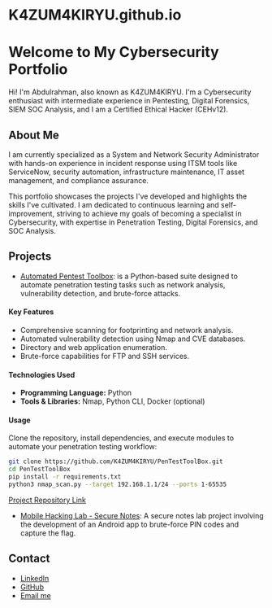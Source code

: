 # K4ZUM4KIRYU.github.io

# Welcome to My Cybersecurity Portfolio
Hi! I'm Abdulrahman, also known as K4ZUM4KIRYU. I'm a Cybersecurity enthusiast with intermediate experience in Pentesting, Digital Forensics, SIEM SOC Analysis, and I am a Certified Ethical Hacker (CEHv12).

## About Me
I am currently specialized as a System and Network Security Administrator with hands-on experience in incident response using ITSM tools like ServiceNow, security automation, infrastructure maintenance, IT asset management, and compliance assurance.

This portfolio showcases the projects I've developed and highlights the skills I've cultivated. I am dedicated to continuous learning and self-improvement, striving to achieve my goals of becoming a specialist in Cybersecurity, with expertise in Penetration Testing, Digital Forensics, and SOC Analysis.

## Projects
- [Automated Pentest Toolbox](#): is a Python-based suite designed to automate penetration testing tasks such as network analysis, vulnerability detection, and brute-force attacks.

#### Key Features
- Comprehensive scanning for footprinting and network analysis.
- Automated vulnerability detection using Nmap and CVE databases.
- Directory and web application enumeration.
- Brute-force capabilities for FTP and SSH services.

#### Technologies Used
- **Programming Language:** Python
- **Tools & Libraries:** Nmap, Python CLI, Docker (optional)

#### Usage
Clone the repository, install dependencies, and execute modules to automate your penetration testing workflow:
```bash
git clone https://github.com/K4ZUM4KIRYU/PenTestToolBox.git
cd PenTestToolBox
pip install -r requirements.txt
python3 nmap_scan.py --target 192.168.1.1/24 --ports 1-65535
```
[Project Repository Link](https://github.com/K4ZUM4KIRYU/PenTestToolBox)

- [Mobile Hacking Lab - Secure Notes](#): A secure notes lab project involving the development of an Android app to brute-force PIN codes and capture the flag.
  
## Contact
- [LinkedIn](https://www.linkedin.com/in/al-estwani/)
- [GitHub](https://github.com/K4ZUM4KIRYU)
- [Email me](alestwani98@gmail.com)
